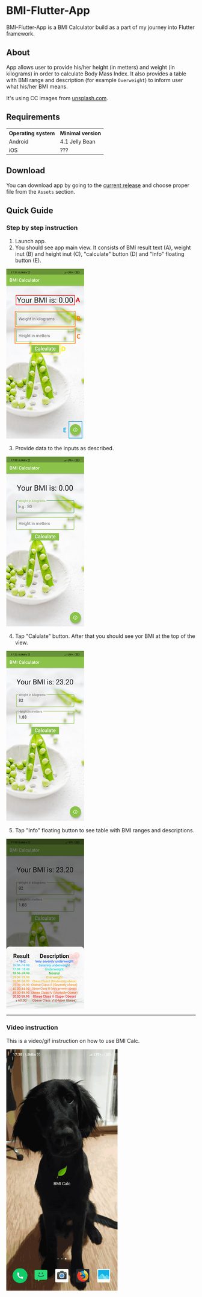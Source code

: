 # BMI-Flutter-App
BMI-Flutter-App is a BMI Calculator build as a part of my journey into Flutter framework.

## About
App allows user to provide his/her height (in metters) and weight (in kilograms) in order to calculate Body Mass Index. It also provides a table with BMI range and description (for example `Overweight`) to inform user what his/her BMI means.

It's using CC images from [unsplash.com](https://unsplash.com/).

## Requirements
<table>
  <tr>
    <th> Operating system </th>
    <th> Minimal version </th>
  </tr>
  <tr>
    <td> Android </td>
    <td> 4.1 Jelly Bean </td>
  </tr>
  <tr>
    <td> iOS </td>
    <td> ??? </td>
  </tr>
</table>

## Download
You can download app by going to the [current release](https://github.com/MadTiger2409/BMI-Flutter-App/releases/tag/v1.0.2) and choose proper file from the `Assets` section.

## Quick Guide
### Step by step instruction
1. Launch app.
2. You should see app main view. It consists of BMI result text (A), weight inut (B) and height inut (C), "calculate" button (D) and "Info" floating button (E).

![Screen 1](https://github.com/MadTiger2409/BMI-Flutter-App/blob/master/BLOB/GuideScreen1.png)

3. Provide data to the inputs as described.

![Screen 2](https://github.com/MadTiger2409/BMI-Flutter-App/blob/master/BLOB/GuideScreen2.png)

4. Tap "Calulate" button. After that you should see yor BMI at the top of the view.

![Screen 3](https://github.com/MadTiger2409/BMI-Flutter-App/blob/master/BLOB/GuideScreen3.png)

5. Tap "Info" floating button to see table with BMI ranges and descriptions.

![Screen 4](https://github.com/MadTiger2409/BMI-Flutter-App/blob/master/BLOB/GuideScreen4.png)

---

### Video instruction
This is a video/gif instruction on how to use BMI Calc.

![Gif instruction](https://github.com/MadTiger2409/BMI-Flutter-App/blob/master/BLOB/GuideGif.gif)

